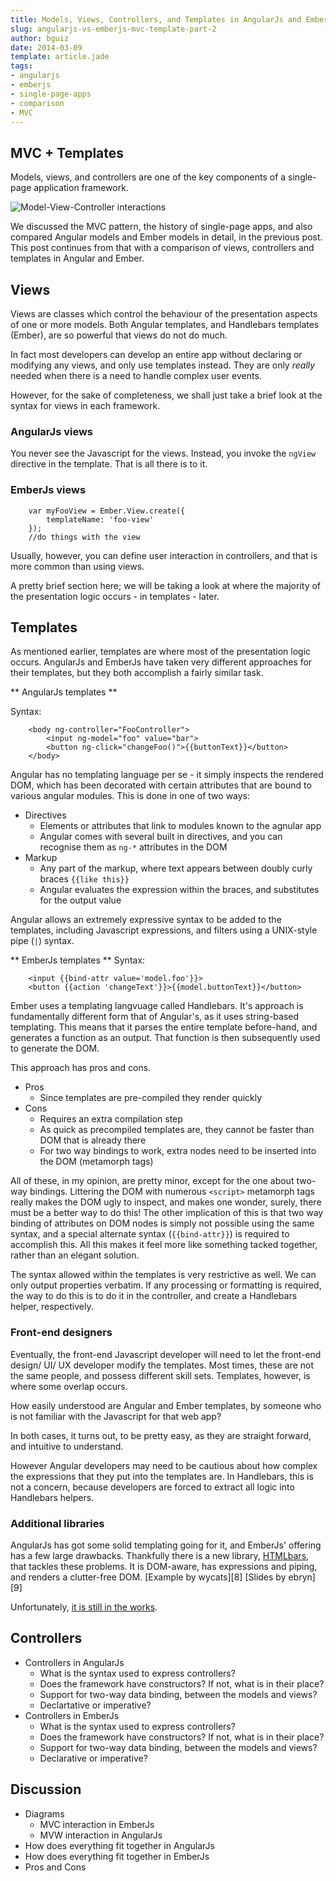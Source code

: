 ```yaml
---
title: Models, Views, Controllers, and Templates in AngularJs and EmberJs
slug: angularjs-vs-emberjs-mvc-template-part-2
author: bguiz
date: 2014-03-09
template: article.jade
tags:
- angularjs
- emberjs
- single-page-apps
- comparison
- MVC
---
```


## MVC + Templates

Models, views, and controllers are one of the key components of a single-page application framework.

![Model-View-Controller interactions](http://upload.wikimedia.org/wikipedia/commons/thumb/a/a0/MVC-Process.svg/200px-MVC-Process.svg.png)

We discussed the MVC pattern, the history of single-page apps,
and also compared Angular models and Ember models in detail, in the previous post.
This post continues from that with a comparison of views, controllers and templates in Angular and Ember.

## Views

Views are classes which control the behaviour of the presentation aspects of one or more models.
Both Angular templates, and Handlebars templates (Ember),
are so powerful that views do not do much.

In fact most developers can develop an entire app without declaring or modifying any views,
and only use templates instead.
They are only *really* needed when there is a need to handle complex user events.

However, for the sake of completeness,
we shall just take a brief look at the syntax for views in each framework.

### AngularJs views

You never see the Javascript for the views.
Instead, you invoke the `ngView ` directive in the template.
That is all there is to it.

### EmberJs views

		var myFooView = Ember.View.create({
			templateName: 'foo-view'
		});
		//do things with the view

Usually, however, you can define user interaction in controllers,
and that is more common than using views.

A pretty brief section here;
we will be taking a look at where the majority of the presentation logic occurs -
in templates - later.

## Templates

As mentioned earlier, templates are where most of the presentation logic occurs.
AngularJs and EmberJs have taken very different approaches for their templates,
but they both accomplish a fairly similar task.

** AngularJs templates **

Syntax:

		<body ng-controller="FooController">
			<input ng-model="foo" value="bar">
			<button ng-click="changeFoo()">{{buttonText}}</button>
		</body>

Angular has no templating language per se - it simply inspects the rendered DOM,
which has been decorated with certain attributes that are bound to various angular modules.
This is done in one of two ways:

- Directives
	- Elements or attributes that link to modules known to the agnular app
	- Angular comes with several built in directives, and you can recognise them as `ng-*` attributes in the DOM
- Markup
	- Any part of the markup, where text appears between doubly curly braces `{{like this}}`
	- Angular evaluates the expression within the braces, and substitutes for the output value

Angular allows an extremely expressive syntax to be added to the templates,
including Javascript expressions, and filters using a UNIX-style pipe (`|`) syntax.

** EmberJs templates **
Syntax:

		<input {{bind-attr value='model.foo'}}>
		<button {{action 'changeText'}}>{{model.buttonText}}</button>

Ember uses a templating langvuage called Handlebars.
It's approach is fundamentally different form that of Angular's,
as it uses string-based templating.
This means that it parses the entire template before-hand,
and generates a function as an output.
That function is then subsequently used to generate the DOM.

This approach has pros and cons.

- Pros
	- Since templates are pre-compiled they render quickly
- Cons
	- Requires an extra compilation step
	- As quick as precompiled templates are, they cannot be faster than DOM that is already there
	- For two way bindings to work, extra nodes need to be inserted into the DOM (metamorph tags)

All of these, in my opinion, are pretty minor, except for the one about two-way bindings.
Littering the DOM with numerous `<script>` metamorph tags really makes the DOM ugly to inspect,
and makes one wonder, surely, there must be a better way to do this!
The other implication of this is that two way binding of attributes on DOM nodes
is simply not possible using the same syntax,
and a special alternate syntax (`{{bind-attr}}`) is required to accomplish this.
All this makes it feel more like something tacked together, rather than an elegant solution.

The syntax allowed within the templates is very restrictive as well.
We can only output properties verbatim.
If any processing or formatting is required,
the way to do this is to do it in the controller, and create a Handlebars helper, respectively.

### Front-end designers

Eventually, the front-end Javascript developer will need to let the front-end
design/ UI/ UX developer modify the templates.
Most times, these are not the same people,
and possess different skill sets.
Templates, however, is where some overlap occurs.

How easily understood are Angular and Ember templates,
by someone who is not familiar with the Javascript for that web app?

In both cases, it turns out, to be pretty easy,
as they are straight forward, and intuitive to understand.

However Angular developers may need to be cautious about how complex the expressions
that they put into the templates are.
In Handlebars, this is not a concern, because developers are forced to extract
all logic into Handlebars helpers.

### Additional libraries

AngularJs has got some solid templating going for it,
and EmberJs' offering has a few large drawbacks.
Thankfully there is a new library, [HTMLbars](https://github.com/tildeio/htmlbars), that tackles these problems.
It is DOM-aware, has expressions and piping, and renders a clutter-free DOM.
[Example by wycats][8]
[Slides by ebryn][9]

Unfortunately, [it is still in the works](http://discuss.emberjs.com/t/when-will-htmlbars-be-ready/3155/20).

## Controllers

- Controllers in AngularJs
	- What is the syntax used to express controllers?
	- Does the framework have constructors? If not, what is in their place?
	- Support for two-way data binding, between the models and views?
	- Declartative or imperative?
- Controllers in EmberJs
	- What is the syntax used to express controllers?
	- Does the framework have constructors? If not, what is in their place?
	- Support for two-way data binding, between the models and views?
	- Declarative or imperative?

## Discussion

- Diagrams
	- MVC interaction in EmberJs
	- MVW interaction in AngularJs
- How does everything fit together in AngularJs
- How does everything fit together in EmberJs
- Pros and Cons

